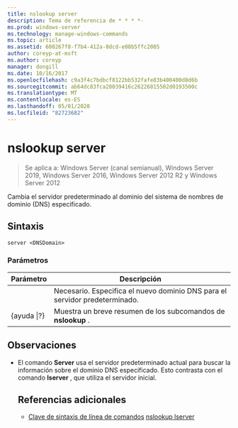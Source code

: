 ```yaml
---
title: nslookup server
description: Tema de referencia de * * * *-
ms.prod: windows-server
ms.technology: manage-windows-commands
ms.topic: article
ms.assetid: 608267f8-f7b4-412a-8dcd-e08b5ffc2085
author: coreyp-at-msft
ms.author: coreyp
manager: dongill
ms.date: 10/16/2017
ms.openlocfilehash: c9a3f4c7bdbcf8122bb532fafe83b400400d8d6b
ms.sourcegitcommit: ab64dc83fca28039416c26226815502d0193500c
ms.translationtype: MT
ms.contentlocale: es-ES
ms.lasthandoff: 05/01/2020
ms.locfileid: "82723682"
---
```

# <a name="nslookup-server"></a>nslookup server

> Se aplica a: Windows Server (canal semianual), Windows Server 2019, Windows Server 2016, Windows Server 2012 R2 y Windows Server 2012

Cambia el servidor predeterminado al dominio del sistema de nombres de dominio (DNS) especificado.
## <a name="syntax"></a>Sintaxis
```
server <DNSDomain>
```
### <a name="parameters"></a>Parámetros

|    Parámetro    |                          Descripción                           |
|-----------------|----------------------------------------------------------------|
|   <DNSDomain>   | Necesario. Especifica el nuevo dominio DNS para el servidor predeterminado. |
| {ayuda &#124;?} |     Muestra un breve resumen de los subcomandos de **nslookup** .      |

## <a name="remarks"></a>Observaciones
- El comando **Server** usa el servidor predeterminado actual para buscar la información sobre el dominio DNS especificado. Esto contrasta con el comando **lserver** , que utiliza el servidor inicial.
  ## <a name="additional-references"></a>Referencias adicionales
  - [Clave de sintaxis de línea de comandos](command-line-syntax-key.md)
  [nslookup lserver](nslookup-lserver.md)
